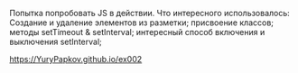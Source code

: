 Попытка попробовать JS в действии.
Что интересного использовалось:
Создание и удаление элементов из разметки;
присвоение классов;
методы setTimeout & setInterval;
интересный способ включения и выключения setInterval;


https://YuryPapkov.github.io/ex002
